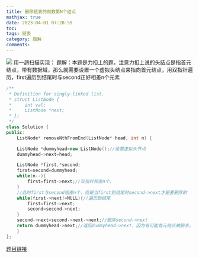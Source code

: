 ```yaml
---
title: 删除链表的倒数第N个结点
mathjax: true
date: 2023-04-01 07:28:59
toc:
tags: 链表
category: 题解
comments:
---
```

![](https://cdn.jsdelivr.net/gh/remnantsaint/hexoImage@main/20230401072816.png)
用一趟扫描实现：
题解：本题是力扣上的题，注意力扣上说的头结点是指首元结点，带有数据域，那么就需要设置一个虚拟头结点来指向首元结点，用双指针遍历，first遍历到结尾时与second正好相差n个元素
```c++
/**
 * Definition for singly-linked list.
 * struct ListNode {
 *     int val;
 *     ListNode *next;
 * };
 */
class Solution {
public:
    ListNode* removeNthFromEnd(ListNode* head, int n) {

    ListNode *dummyhead=new ListNode();//设置虚拟头节点
    dummyhead->next=head;

    ListNode *first,*second;
    first=second=dummyhead;
    while(n--){
        first=first->next;//双指针相差n个，
    }
    //此时first与second相差n个，但是当first到结尾时second->next才是要删除的
    while(first->next!=NULL){//遍历到结尾
        first=first->next;
        second=second->next;
    }
    second->next=second->next->next;//删除second->next
    return dummyhead->next;//返回dummyhead->next，因为有可能首元结点被删去，需要用虚拟头结点
    }
};
```
[题目链接](https://leetcode.cn/problems/remove-nth-node-from-end-of-list/description/?utm_source=LCUS&utm_medium=ip_redirect&utm_campaign=transfer2china&orderBy=most_votes)